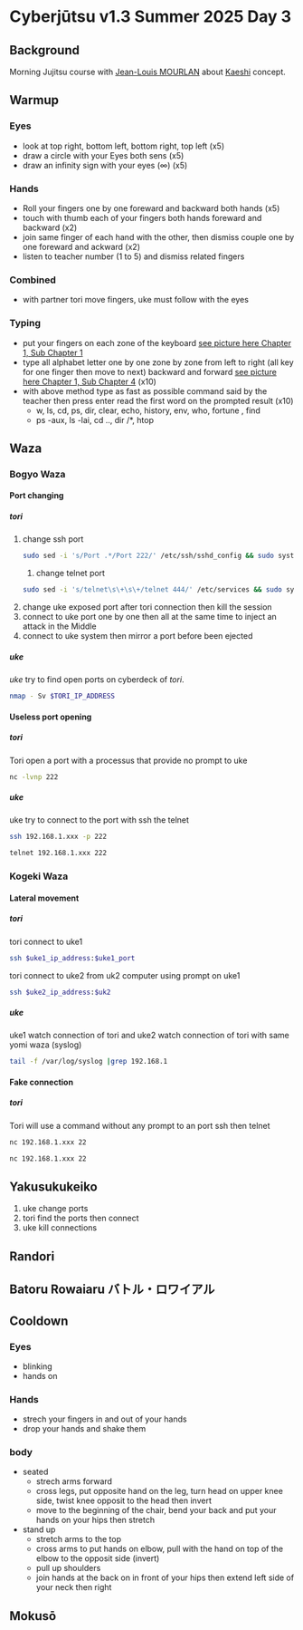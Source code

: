 # Cyberjūtsu v1.3 Summer 2025 Day 3
## Background
Morning Jujitsu course with [Jean-Louis MOURLAN](https://fr.linkedin.com/in/jean-louis-mourlan-30454986) about [Kaeshi](../../glossary.md#kaeshi) concept.
## Warmup

### Eyes
* look at top right, bottom left, bottom right, top left (x5)
* draw a circle with your Eyes both sens (x5)
* draw an infinity sign with your eyes (∞) (x5)
### Hands
* Roll your fingers one by one foreward and backward both hands (x5)
* touch with thumb each of your fingers both hands foreward and backward (x2)
* join same finger of each hand with the other, then dismiss couple one by one foreward and ackward (x2)
* listen to teacher number (1 to 5) and dismiss related fingers
### Combined 
* with partner tori move fingers, uke must follow with the eyes

### Typing
* put your fingers on each zone of the keyboard [see picture here Chapter 1, Sub Chapter 1](https://www.wikihow.com/Type#Learning-to-Type)
* type all alphabet letter one by one zone by zone from left to right (all key for one finger then move to next) backward and forward [see picture here Chapter 1, Sub Chapter 4](https://www.wikihow.com/Type#Learning-to-Type) (x10)
* with above method type as fast as possible command said by the teacher then press enter read the first word on the prompted result (x10)
  * w, ls, cd, ps, dir, clear, echo, history, env, who, fortune , find 
  * ps -aux, ls -lai, cd .., dir /*, htop

## Waza
### Bogyo Waza
#### Port changing
##### tori
1) change ssh port
   ```bash
   sudo sed -i 's/Port .*/Port 222/' /etc/ssh/sshd_config && sudo systemctl restart ssh
   ```
   1. change telnet port
   ```bash
   sudo sed -i 's/telnet\s\+\s\+/telnet 444/' /etc/services && sudo systemctl restart inetd
   ```
2) change uke exposed port after tori connection then kill the session
3) connect to uke port one by one then all at the same time to inject an attack in the Middle
4) connect to uke system then mirror a port before been ejected

##### uke
*uke* try to find open ports on cyberdeck of *tori*.
```bash
nmap - Sv $TORI_IP_ADDRESS 
```
#### Useless port opening
##### tori
Tori open a port with a processus that provide no prompt to uke
```bash
nc -lvnp 222
```

##### uke
uke try to connect to the port with ssh the telnet
```bash
ssh 192.168.1.xxx -p 222
```

```bash
telnet 192.168.1.xxx 222
```
### Kogeki Waza
#### Lateral movement
##### tori 
tori connect to uke1 
```bash
ssh $uke1_ip_address:$uke1_port
```
tori connect to uke2 from uk2 computer using prompt on uke1
```bash
ssh $uke2_ip_address:$uk2
```

##### uke

uke1 watch connection of tori and uke2 watch connection of tori with same yomi waza (syslog)
```bash
tail -f /var/log/syslog |grep 192.168.1
```

#### Fake connection
##### tori
Tori will use a command without any prompt to an port ssh then telnet
```bash
nc 192.168.1.xxx 22
```

```bash
nc 192.168.1.xxx 22
```

## Yakusukukeiko
1. uke change ports
2. tori find the ports then connect
3. uke kill connections

## Randori

## Batoru Rowaiaru バトル・ロワイアル

## Cooldown

### Eyes
* blinking
* hands on
### Hands
* strech your fingers in and out of your hands 
* drop your hands and shake them
### body
* seated
  * strech arms forward
  * cross legs, put opposite hand on the leg, turn head on upper knee side, twist knee opposit to the head then invert
  * move to the beginning of the chair, bend your back and put your hands on your hips then stretch
* stand up
  * stretch arms to the top
  * cross arms to put hands on elbow, pull with the hand on top of the elbow to the opposit side (invert)
  * pull up shoulders
  * join hands at the back on in front of your hips then extend left side of your neck then right
## Mokusō